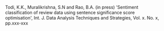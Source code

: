 Todi, K.K., Muralikrishna, S.N and Rao, B.A. (in press) 'Sentiment classification of review data using sentence significance score optimisation', Int. J. Data Analysis Techniques and Strategies, Vol. x. No. x, pp.xxx-xxx
